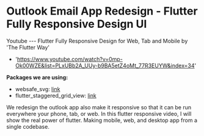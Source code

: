 # Outlook Email App Redesign - Flutter Fully Responsive Design UI

 Youtube _---_ Flutter Fully Responsive Design for Web, Tab and Mobile by 'The Flutter Way'
- 'https://www.youtube.com/watch?v=0mp-Ok00WZE&list=PLxUBb2A_UUy-b9BA5etZ4oMt_77R3EUYW&index=34'

**Packages we are using:**

- websafe_svg: [link](https://pub.dev/packages/websafe_svg)
- flutter_staggered_grid_view: [link](https://pub.dev/packages/flutter_staggered_grid_view)

We redesign the outlook app also make it responsive so that it can be run everywhere your phone, tab, or web.
In this flutter responsive video, I will show the real power of flutter.
Making mobile, web, and desktop app from a single codebase.
